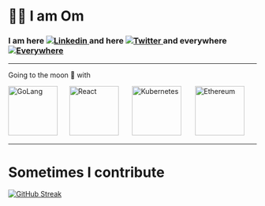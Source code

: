 # 👋🏼 I am Om
<h3>I am here 
  <a href="https://www.linkedin.com/in/ommore/">
      <img src="https://img.shields.io/badge/LinkedIn-0077B5?style=for-the-badge&logo=linkedin&logoColor=white" alt="Linkedin" />
  </a>
and here
  <a href="https://twitter.com/devommore">
      <img src="https://img.shields.io/badge/Twitter-1DA1F2?style=for-the-badge&logo=twitter&logoColor=white" alt="Twitter" />
  </a>
  and everywhere
  <a href="https://ommore.me">
      <img src="https://img.shields.io/badge/-Portfolio-green" alt="Everywhere" />
  </a>
</h3>


---

Going to the moon 🚀 with

<img src="https://user-images.githubusercontent.com/51229945/178733275-98c69da3-500c-4bbf-b9ff-b83ecd348b10.svg" alt="GoLang" width="100"/>&nbsp;&nbsp;&nbsp;&nbsp;&nbsp;&nbsp;<img src="https://user-images.githubusercontent.com/51229945/178733733-4dbe99fa-6ccc-49f3-8eba-65492c3122fd.svg" alt="React" width="100"/>&nbsp;&nbsp;&nbsp;&nbsp;&nbsp;&nbsp;
<img src="https://user-images.githubusercontent.com/51229945/178733935-16fa494e-2013-4a4c-a55d-09a56741b1bd.svg" alt="Kubernetes" width="100"/>
&nbsp;&nbsp;&nbsp;&nbsp;&nbsp;&nbsp;<img src="https://user-images.githubusercontent.com/51229945/178734340-4135413b-e867-4906-acef-216348ec9b33.svg" alt="Ethereum" width="100"/>

---


# Sometimes I contribute
[![GitHub Streak](http://github-readme-streak-stats.herokuapp.com?user=thisisommore&theme=radical&hide_border=true)](https://git.io/streak-stats)
